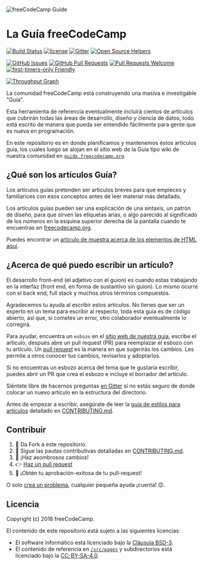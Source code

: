 ![freeCodeCamp Guide](https://s3.amazonaws.com/freecodecamp/wide-social-banner.png)

# La Guía freeCodeCamp

[![Build Status](https://img.shields.io/travis/freeCodeCamp/guide/master.svg?style=flat-square)](https://travis-ci.org/freeCodeCamp/guide) [![license](https://img.shields.io/badge/license-BSD--3--Clause-lightgrey.svg?style=flat-square)](https://opensource.org/licenses/BSD-3-Clause)  [![Gitter](https://img.shields.io/gitter/room/freeCodeCamp/Contributors.svg?style=flat-square)](https://gitter.im/freeCodeCamp/Contributors)
[![Open Source Helpers](https://www.codetriage.com/freecodecamp/guide/badges/users.svg)](https://www.codetriage.com/freecodecamp/guide)

[![GitHub Issues](https://img.shields.io/github/issues/freeCodeCamp/guide.svg?style=flat-square)](https://github.com/freeCodeCamp/guide/issues) [![GitHub Pull Requests](https://img.shields.io/github/issues-pr/freeCodeCamp/guide.svg?style=flat-square)](https://github.com/freeCodeCamp/guide/pulls) [![Pull Requests Welcome](https://img.shields.io/badge/PRs-welcome-brightgreen.svg?style=flat-square)](http://makeapullrequest.com)
[![first-timers-only Friendly](https://img.shields.io/badge/first--timers--only-friendly-blue.svg?style=flat-square)](http://www.firsttimersonly.com/)

[![Throughput Graph](https://graphs.waffle.io/freeCodeCamp/guide/throughput.svg)](https://waffle.io/freeCodeCamp/guide/metrics)

La comunidad freeCodeCamp está construyendo una masiva e investigable "Guía".

Esta herramienta de referencia eventualmente incluirá cientos de artículos que cubrirán todas las áreas de desarrollo, diseño y ciencia de datos, todo está escrito de manera que pueda ser entendido fácilmente para gente que es nueva en programación.

En este repositorio es en donde planificamos y mantenemos éstos artículos guía, los cuales luego se alojan en el sitio web de la Guía tipo wiki de nuestra comunidad en [`guide.freecodecamp.org`](https://guide.freecodecamp.org).

## ¿Qué son los artículos Guía?

Los artículos guías pretenden ser artículos breves para que empieces y familiarices con esos conceptos antes de leer material más detallado.

Los artículos guías pueden ser una explicación de una sintaxis, un patrón de diseño, para que sirven las etiquetas arias, o algo parecido al significado de los números en la esquina superior derecha de la pantalla cuando te encuentras en [freecodecamp.org](https://freecodecamp.org).

Puedes encontrar un [artículo de muestra acerca de los elementos de HTML aquí](./src/pages/html/elements/index.md).

## ¿Acerca de qué puedo escribir un artículo?

El desarrollo front-end (el adjetivo con el guion) es cuando estas trabajando en la interfaz (front end, en forma de sustantivo sin guion). Lo mismo ocurre con el back end, full stack y muchos otros términos compuestos.

Agradecemos tu ayuda al escribir estos artículos. No tienes que ser un experto en un tema para escribir al respecto, toda esta guía es de código abierto, así que, si cometes un error, otro colaborador eventualmente lo corregirá.


Para ayudar, encuentra un `esbozo` en el [sitio web de nuestra guía](https://guide.freecodecamp.org/), escribe el artículo, después abre un pull request (PR) para reemplazar el esbozo con tu artículo. Un [pull request](https://help.github.com/articles/about-pull-requests/) es la manera en que sugerirás los cambios. Les permite a otros conocer tus cambios, revisarlos y adoptarlos.

Si no encuentras un esbozo acerca del tema que te gustaría escribir, puedes abrir un PR que crea el esbozo e incluye el borrador del artículo.

Siéntete libre de hacernos preguntas [en Gitter](https://gitter.im/freeCodeCamp/Contributors) si no estás seguro de donde colocar un nuevo artículo en la estructura del directorio.

Antes de empezar a escribir, asegúrate de leer la [guía de estilos para artículos](https://github.com/freeCodeCamp/guide/blob/master/CONTRIBUTING.md#article-style-guide) detallado en [CONTRIBUTING.md](CONTRIBUTING.md).

## Contribuir

1. 🍴 Da Fork a este repositorio.
2. 👀️ Sigue las pautas contributivas detalladas en [CONTRIBUTING.md](CONTRIBUTING.md).
3. 🔧 ¡Haz asombrosos cambios!
4. 👉 [Haz un pull request](https://github.com/freeCodeCamp/guide/compare)
5. 🎉 ¡Obtén tu aprobación-exitosa de tu pull-request!

O solo [crea un problema](https://github.com/freeCodeCamp/guide/issues), cualquier pequeña ayuda ¡cuenta! 😊.

## Licencia

Copyright (c) 2018 freeCodeCamp.

El contenido de este repositorio está sujeto a las siguientes licencias:

- El software informático está licenciado bajo la [Cláusula BSD-3](./LICENSE.md).
- El contenido de referencia en [`/src/pages`](/src/pages) y subdirectorios está licenciado bajo la [CC-BY-SA-4.0](./src/pages/LICENSE.md).
